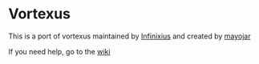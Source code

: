 
# Vortexus
This is a port of vortexus maintained by [Infinixius](http://infinixius.co.nf)  and created by [mayojar](http://mayojar.co.nf)

If you need help, go to the [wiki](https://github.com/majormayojar/vortexus.py/wiki)
